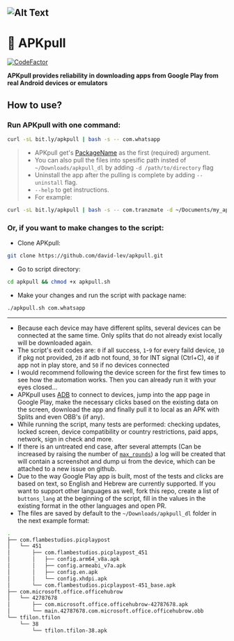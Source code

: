 ![Alt Text](https://user-images.githubusercontent.com/42866208/151712735-6cf6ef8a-c5e0-46e8-9b54-53b213aa3ed8.gif)
---
# 📱 APKpull
[![CodeFactor](https://www.codefactor.io/repository/github/david-lev/apkpull/badge)](https://www.codefactor.io/repository/github/david-lev/apkpull)

**APKpull provides reliability in downloading apps from Google Play from real Android devices or emulators**

## How to use?
### Run APKpull with one command:
```bash
curl -sL bit.ly/apkpull | bash -s -- com.whatsapp

```
> - APKpull get's [PackageName](https://support.google.com/admob/answer/9972781) as the first (required) argument. 
> - You can also pull the files into spesific path insted of `~/Downloads/apkpull_dl` by adding `-d /path/to/directory` flag
> - Uninstall the app after the pulling is complete by adding `--uninstall` flag.
> - `--help` to get instructions.
> - For example:
```bash
curl -sL bit.ly/apkpull | bash -s -- com.tranzmate -d ~/Documents/my_apks_dir/ --uninstall
```
### Or, if you want to make changes to the script:
- Clone APKpull:
```bash
git clone https://github.com/david-lev/apkpull.git
```
- Go to script directory:
```bash
cd apkpull && chmod +x apkpull.sh
```
- Make your changes and run the script with package name:
```bash
./apkpull.sh com.whatsapp
```
---
- Because each device may have different splits, several devices can be connected at the same time. Only splits that do not already exist locally will be downloaded again.
- The script's exit codes are: `0` if all success, `1`-`9` for every faild device, `10` if pkg not provided, `20` if adb not found, `30` for INT signal (Ctrl+C), `40` if app not in play store, and `50` if no devices connected
- I would recommend following the device screen for the first few times to see how the automation works. Then you can already run it with your eyes closed...
- APKpull uses [ADB](https://developer.android.com/studio/command-line/adb) to connect to devices, jump into the app page in Google Play, make the necessary clicks based on the existing data on the screen, download the app and finally pull it to local as an APK with Splits and even OBB's (if any).
- While running the script, many tests are performed: checking updates, locked screen, device compatibility or country restrictions, paid apps, network, sign in check and more.
- If there is an untreated end case, after several attempts (Can be increased by raising the number of [`max_rounds`](/apkpull.sh#L31)) a log will be created that will contain a screenshot and dump ui from the device, which can be attached to a new issue on github.
- Due to the way Google Play app is built, most of the tests and clicks are based on text, so English and Hebrew are currently supported. If you want to support other languages as well, fork this repo, create a list of `buttons_lang` at the beginning of the script, fill in the values in the existing format in the other languages and open PR.
- The files are saved by default to the `~/Downloads/apkpull_dl` folder in the next example format:
```bash
.
├── com.flambestudios.picplaypost
│   └── 451
│       ├── com.flambestudios.picplaypost_451
│       │   ├── config.arm64_v8a.apk
│       │   ├── config.armeabi_v7a.apk
│       │   ├── config.en.apk
│       │   └── config.xhdpi.apk
│       └── com.flambestudios.picplaypost-451_base.apk
├── com.microsoft.office.officehubrow
│   └── 42787678
│       ├── com.microsoft.office.officehubrow-42787678.apk
│       └── main.42787678.com.microsoft.office.officehubrow.obb
└── tfilon.tfilon
    └── 38
        └── tfilon.tfilon-38.apk
```
